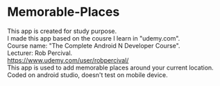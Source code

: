 # Memorable-Places
This app is created for study purpose.<br/>
I made this app based on the cousre I learn in "udemy.com".<br/>
Course name: "The Complete Android N Developer Course".<br/>
Lecturer: Rob Percival.<br/>
https://www.udemy.com/user/robpercival/<br/>
This app is used to add memorable places around your current location.<br/>
Coded on android studio, doesn't test on mobile device.<br/>
